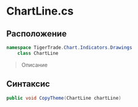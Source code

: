 
# ChartLine.cs
## Расположение
```csharp
namespace TigerTrade.Chart.Indicators.Drawings  
    class ChartLine
```

> Описание

## Синтаксис
```csharp
public void CopyTheme(ChartLine chartLine)
```
